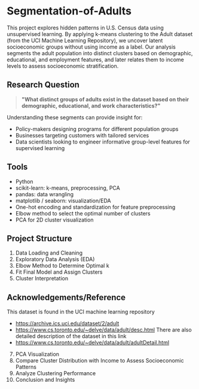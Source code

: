 # Segmentation-of-Adults

This project explores hidden patterns in U.S. Census data using unsupervised learning. By applying k-means clustering to the Adult dataset (from the UCI Machine Learning Repository), we uncover latent socioeconomic groups without using income as a label. Our analysis segments the adult population into distinct clusters based on demographic, educational, and employment features, and later relates them to income levels to assess socioeconomic stratification.

## Research Question
> **"What distinct groups of adults exist in the dataset based on their demographic, educational, and work characteristics?"**

Understanding these segments can provide insight for:

- Policy-makers designing programs for different population groups
- Businesses targeting customers with tailored services
- Data scientists looking to engineer informative group-level features for supervised learning

## Tools
- Python
- scikit-learn: k-means, preprocessing, PCA
- pandas: data wrangling
- matplotlib / seaborn: visualization/EDA
- One-hot encoding and standardization for feature preprocessing
- Elbow method to select the optimal number of clusters
- PCA for 2D cluster visualization


## Project Structure
1. Data Loading and Cleaning
2. Exploratory Data Analysis (EDA)
3. Elbow Method to Determine Optimal k
4. Fit Final Model and Assign Clusters
5. Cluster Interpretation

## Acknowledgements/Reference
This dataset is found in the UCI machine learning repository
- https://archive.ics.uci.edu/dataset/2/adult
- https://www.cs.toronto.edu/~delve/data/adult/desc.html
There are also detailed description of the dataset in this link
- https://www.cs.toronto.edu/~delve/data/adult/adultDetail.html
7. PCA Visualization
8. Compare Cluster Distribution with Income to Assess Socioeconomic Patterns
9. Analyze Clustering Performance
10. Conclusion and Insights

